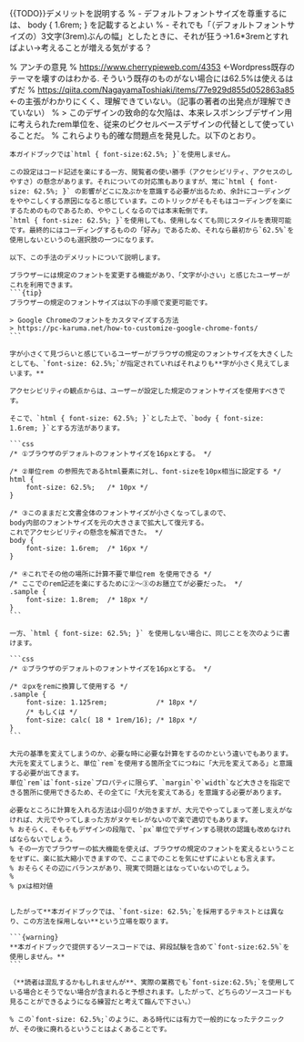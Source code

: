 {{TODO}}デメリットを説明する
% - デフォルトフォントサイズを尊重するには、 body { 1.6rem; } を記載するとよい
% - それでも「（デフォルトフォントサイズの）3文字(3rem)ぶんの幅」としたときに、それが狂う→1.6*3remとすればよい→考えることが増える気がする？

% アンチの意見
% https://www.cherrypieweb.com/4353 ←Wordpress既存のテーマを壊すのはわかる. そういう既存のものがない場合には62.5%は使えるはずだ
% https://qiita.com/NagayamaToshiaki/items/77e929d855d052863a85 ←の主張がわかりにくく、理解できていない。（記事の著者の出発点が理解できていない）
% 	> このデザインの致命的な欠陥は、本来レスポンシブデザイン用に考えられたrem単位を、従来のピクセルベースデザインの代替として使っていることだ。
% これらよりも的確な問題点を発見した。以下のとおり。

````{card} html { font-size: 62.5%; } のデメリット ― アクセシビリティ上の懸念
本ガイドブックでは`html { font-size:62.5%; }`を使用しません。

この設定はコード記述を楽にする一方、閲覧者の使い勝手（アクセシビリティ、アクセスのしやすさ）の懸念があります。それについての対応策もありますが、常に`html { font-size: 62.5%; }` の影響がどこに及ぶかを意識する必要が出るため、余計にコーディングをややこしくする原因になると感じています。このトリックがそもそもはコーディングを楽にするためのものであるため、ややこしくなるのでは本末転倒です。
`html { font-size: 62.5%; }`を使用しても、使用しなくても同じスタイルを表現可能です。最終的にはコーディングするものの「好み」であるため、それなら最初から`62.5%`を使用しないというのも選択肢の一つになります。

以下、この手法のデメリットについて説明します。

ブラウザーには規定のフォントを変更する機能があり、「文字が小さい」と感じたユーザーがこれを利用できます。
```{tip}
ブラウザーの規定のフォントサイズは以下の手順で変更可能です。

> Google Chromeのフォントをカスタマイズする方法
> https://pc-karuma.net/how-to-customize-google-chrome-fonts/
```

字が小さくて見づらいと感じているユーザーがブラウザの規定のフォントサイズを大きくしたとしても、`font-size: 62.5%;`が指定されていればそれよりも**字が小さく見えてしまいます。**

アクセシビリティの観点からは、ユーザーが設定した規定のフォントサイズを使用すべきです。

そこで、`html { font-size: 62.5%; }`とした上で、`body { font-size: 1.6rem; }`とする方法があります。

```css
/* ①ブラウザのデフォルトのフォントサイズを16pxとする。 */

/* ②単位rem の参照先であるhtml要素に対し、font-sizeを10px相当に設定する */
html {
	font-size: 62.5%;	/* 10px */
}

/* ③このままだと文書全体のフォントサイズが小さくなってしまので、
body内部のフォントサイズを元の大きさまで拡大して復元する。
これでアクセシビリティの懸念を解消できた。 */
body {
	font-size: 1.6rem;	/* 16px */
}

/* ④これでその他の場所に計算不要で単位rem を使用できる */
/* ここでのrem記述を楽にするために②〜③のお膳立てが必要だった。 */
.sample {
	font-size: 1.8rem;	/* 18px */
}
```

一方、`html { font-size: 62.5%; }` を使用しない場合に、同じことを次のように書けます。

```css
/* ①ブラウザのデフォルトのフォントサイズを16pxとする。 */

/* ②pxをremに換算して使用する */
.sample {
	font-size: 1.125rem;			/* 18px */
	/* もしくは */
	font-size: calc( 18 * 1rem/16);	/* 18px */
}
```

大元の基準を変えてしまうのか、必要な時に必要な計算をするのかという違いでもあります。
大元を変えてしまうと、単位`rem`を使用する箇所全てにつねに「大元を変えてある」と意識する必要が出てきます。
単位`rem`は`font-size`プロパティに限らず、`margin`や`width`など大きさを指定できる箇所に使用できるため、その全てに「大元を変えてある」を意識する必要があります。

必要なところに計算を入れる方法は小回りが効きますが、大元でやってしまって差し支えがなければ、大元でやってしまった方がヌケモレがないので楽で適切でもあります。
% おそらく、そもそもデザインの段階で、`px`単位でデザインする現状の認識も改めなければならないでしょう。
% その一方でブラウザーの拡大機能を使えば、ブラウザの規定のフォントを変えるということをせずに、楽に拡大縮小できますので、ここまでのことを気にせずによいとも言えます。
% おそらくその辺にバランスがあり、現実で問題とはなっていないのでしょう。
%
% pxは相対値


したがって**本ガイドブックでは、`font-size: 62.5%;`を採用するテキストとは異なり、この方法を採用しない**という立場を取ります。

```{warning}
**本ガイドブックで提供するソースコードでは、昇段試験を含めて`font-size:62.5%`を使用しません。**
```

（**読者は混乱するかもしれませんが**、実際の業務でも`font-size:62.5%;`を使用している場合とそうでない場合が含まれると予想されます。したがって、どちらのソースコードも見ることができるようになる練習だと考えて臨んで下さい。）

% この`font-size: 62.5%;`のように、ある時代には有力で一般的になったテクニックが、その後に廃れるということはよくあることです。
`````
